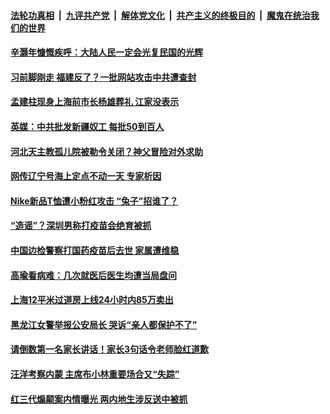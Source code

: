 

####  [法轮功真相](../../../../basic/blob/master/README.md?t=04180331) &nbsp;|&nbsp; [九评共产党](../../../../9ping.md/blob/master/README.md?t=04180331) &nbsp;|&nbsp; [解体党文化](../../../../jtdwh.md/blob/master/README.md?t=04180331)  &nbsp;|&nbsp; [共产主义的终极目的](../../../../gczydzjmd.md/blob/master/README.md?t=04180331) &nbsp;|&nbsp; [魔鬼在统治我们的世界](../../../../mgztzwmdsj.md/blob/master/README.md?t=04180331) 

#### [辛灏年慷慨疾呼：大陆人民一定会光复民国的光辉](../pages/soh5/496040.md?t=04180331) 
#### [习前脚刚走 福建反了？一批网站攻击中共遭查封](../pages/soh5/496028.md?t=04180331) 
#### [孟建柱现身上海前市长杨雄葬礼 江家没表示](../pages/soh5/495992.md?t=04180331) 
#### [英媒：中共批发新疆奴工 每批50到百人](../pages/soh5/495977.md?t=04180331) 
#### [河北天主教孤儿院被勒令关闭？神父冒险对外求助](../pages/soh5/495926.md?t=04180331) 
#### [网传辽宁号海上定点不动一天 专家析因](../pages/soh5/495911.md?t=04180331) 
#### [Nike新品T恤遭小粉红攻击 “兔子”招谁了？](../pages/soh5/495893.md?t=04180331) 
#### [“造谣”？深圳男称打疫苗会绝育被抓](../pages/soh5/495716.md?t=04180331) 
#### [中国边检警察打国药疫苗后去世 家属遭维稳](../pages/soh5/495767.md?t=04180331) 
#### [高瑜看病难：几次就医后医生均遭当局盘问](../pages/soh5/495725.md?t=04180331) 
#### [上海12平米过道房上线24小时内85万卖出](../pages/soh5/495707.md?t=04180331) 
#### [黑龙江女警举报公安局长 哭诉“亲人都保护不了”](../pages/soh5/495689.md?t=04180331) 
#### [请倒数第一名家长讲话！家长3句话令老师脸红道歉](../pages/soh5/495692.md?t=04180331) 
#### [汪洋考察内蒙 主席布小林重要场合又“失踪” ](../pages/soh5/495650.md?t=04180331) 
#### [红三代煽颠案内情曝光 两内地生涉反送中被抓](../pages/soh5/495674.md?t=04180331) 
